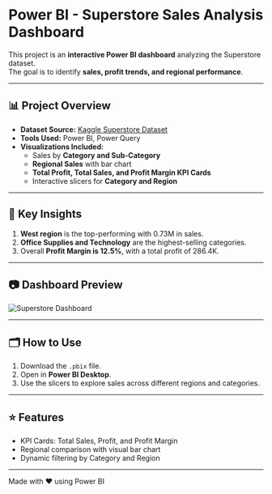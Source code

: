 # Power BI - Superstore Sales Analysis Dashboard

This project is an **interactive Power BI dashboard** analyzing the Superstore dataset.  
The goal is to identify **sales, profit trends, and regional performance**.

---

## 📊 Project Overview
- **Dataset Source:** [Kaggle Superstore Dataset](https://www.kaggle.com/datasets/vivek468/superstore-dataset-final?resource=download)
- **Tools Used:** Power BI, Power Query
- **Visualizations Included:**
  - Sales by **Category and Sub-Category**
  - **Regional Sales** with bar chart
  - **Total Profit, Total Sales, and Profit Margin KPI Cards**
  - Interactive slicers for **Category and Region**

---

## 🔹 Key Insights
1. **West region** is the top-performing with 0.73M in sales.
2. **Office Supplies and Technology** are the highest-selling categories.
3. Overall **Profit Margin is 12.5%**, with a total profit of 286.4K.

---

## 📷 Dashboard Preview

![Superstore Dashboard](img1.png)

---

## 🗂️ How to Use
1. Download the `.pbix` file.
2. Open in **Power BI Desktop**.
3. Use the slicers to explore sales across different regions and categories.

---

## ⭐ Features
- KPI Cards: Total Sales, Profit, and Profit Margin
- Regional comparison with visual bar chart
- Dynamic filtering by Category and Region

---

Made with ❤️ using Power BI
